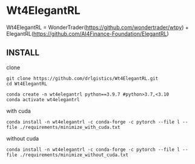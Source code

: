 # Wt4ElegantRL
Wt4ElegantRL = WonderTrader(https://github.com/wondertrader/wtpy) + ElegantRL(https://github.com/AI4Finance-Foundation/ElegantRL)

## INSTALL
clone
```
git clone https://github.com/drlgistics/Wt4ElegantRL.git
cd Wt4ElegantRL

conda create -n wt4elegantrl python==3.9.7 #python>3.7,<3.10
conda activate wt4elegantrl
```

with cuda
```
conda install -n wt4elegantrl -c conda-forge -c pytorch --file l --file ./requirements/minimize_with_cuda.txt
```

without cuda
```
conda install -n wt4elegantrl -c conda-forge -c pytorch --file l --file ./requirements/minimize_without_cuda.txt
```